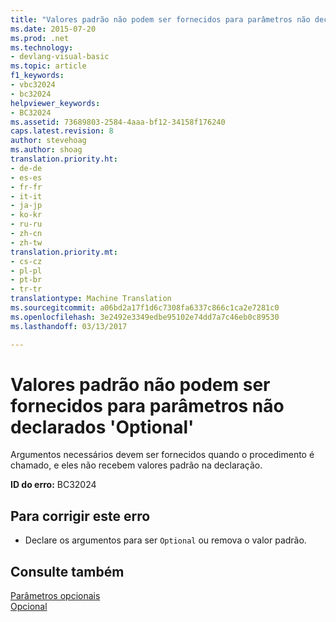 ```yaml
---
title: "Valores padrão não podem ser fornecidos para parâmetros não declarados &quot;Optional&quot; | Documentos do Microsoft"
ms.date: 2015-07-20
ms.prod: .net
ms.technology:
- devlang-visual-basic
ms.topic: article
f1_keywords:
- vbc32024
- bc32024
helpviewer_keywords:
- BC32024
ms.assetid: 73689803-2584-4aaa-bf12-34158f176240
caps.latest.revision: 8
author: stevehoag
ms.author: shoag
translation.priority.ht:
- de-de
- es-es
- fr-fr
- it-it
- ja-jp
- ko-kr
- ru-ru
- zh-cn
- zh-tw
translation.priority.mt:
- cs-cz
- pl-pl
- pt-br
- tr-tr
translationtype: Machine Translation
ms.sourcegitcommit: a06bd2a17f1d6c7308fa6337c866c1ca2e7281c0
ms.openlocfilehash: 3e2492e3349edbe95102e74dd7a7c46eb0c89530
ms.lasthandoff: 03/13/2017

---
```

# <a name="default-values-cannot-be-supplied-for-parameters-that-are-not-declared-39optional39"></a>Valores padrão não podem ser fornecidos para parâmetros não declarados 'Optional'
Argumentos necessários devem ser fornecidos quando o procedimento é chamado, e eles não recebem valores padrão na declaração.  
  
 **ID do erro:** BC32024  
  
## <a name="to-correct-this-error"></a>Para corrigir este erro  
  
-   Declare os argumentos para ser `Optional` ou remova o valor padrão.  
  
## <a name="see-also"></a>Consulte também  
 [Parâmetros opcionais](../../visual-basic/programming-guide/language-features/procedures/optional-parameters.md)   
 [Opcional](../../visual-basic/language-reference/modifiers/optional.md)
